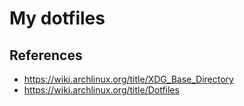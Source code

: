 # My dotfiles


## References

 - https://wiki.archlinux.org/title/XDG_Base_Directory
 - https://wiki.archlinux.org/title/Dotfiles
